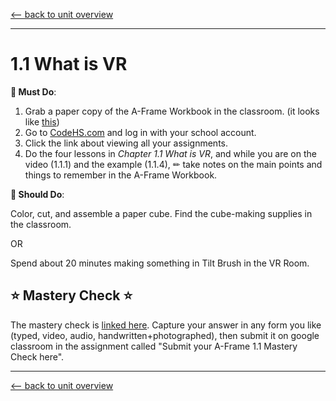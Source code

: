 [<-- back to unit overview](README.md)

---
# 1.1 What is VR

__🍎 Must Do__:

1. Grab a paper copy of the A-Frame Workbook in the classroom. (it looks like [this](https://docs.google.com/document/d/1ECdxFQnYLEb6og6J-YK4VUYhOK_9zAPaVWVMfBKVpIY/edit))
1. Go to [CodeHS.com](https://www.codehs.com) and log in with your school account.
2. Click the link about viewing all your assignments.
3. Do the four lessons in _Chapter 1.1 What is VR_, and while you are on the video (1.1.1) and the example (1.1.4), ✏ take notes on the main points and things to remember in the A-Frame Workbook.

__🥳 Should Do__:

Color, cut, and assemble a paper cube. Find the cube-making supplies in the classroom.

OR

Spend about 20 minutes making something in Tilt Brush in the VR Room.

## ⭐ Mastery Check ⭐
The mastery check is [linked here](https://docs.google.com/document/d/1UVqbS4ql6V4IpIzKrVHQOqrH_SuzhjYdcM1BT1Js7vQ/edit?usp=sharing). Capture your answer in any form you like (typed, video, audio, handwritten+photographed), then submit it on google classroom in the assignment called "Submit your A-Frame 1.1 Mastery Check here".

---
[<-- back to unit overview](README.md)
